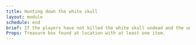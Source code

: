 ```yaml
---
title: Hunting down the white skull
layout: module
schedule: end
brief: If the players have not killed the white skull undead and the undead have not gathered any items or energy, then the only white skull undead is tracked down by the protectorate and the adventurers are lead on an assault of its location.
Props: Treasure box found at location with at least one item.
---
```




